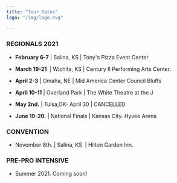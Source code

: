 ```yaml
---
title: "Tour Dates"
logo: "/img/logo.svg"

---
```


### REGIONALS 2021

*  **February 6-7** | Salina, KS   |    Tony's Pizza Event Center
  
*  **March 19-21**  | Wichita, KS   |   Century II Performing Arts Center.
  
*  **April 2-3** | Omaha, NE   |   Mid America Center Council Bluffs
  
*  **April 10-11** | Overland Park   |   The White Theatre at the J
  
*  **May 2nd.** | Tulsa,OK- April 30   |   CANCELLED

*  **June 19-20.** | National Finals   |   Kansas City. Hyvee Arena

### CONVENTION 
* November 8th.  |  Salina, KS  | Hilton Garden Inn.

### PRE-PRO INTENSIVE
* Summer 2021. Coming soon!